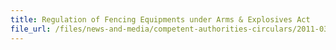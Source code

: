 ```yaml
---
title: Regulation of Fencing Equipments under Arms & Explosives Act 
file_url: /files/news-and-media/competent-authorities-circulars/2011-03-31-CA.pdf
---
```

